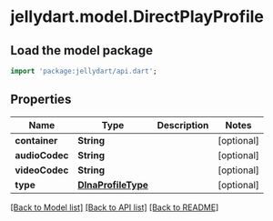 # jellydart.model.DirectPlayProfile

## Load the model package
```dart
import 'package:jellydart/api.dart';
```

## Properties
Name | Type | Description | Notes
------------ | ------------- | ------------- | -------------
**container** | **String** |  | [optional] 
**audioCodec** | **String** |  | [optional] 
**videoCodec** | **String** |  | [optional] 
**type** | [**DlnaProfileType**](DlnaProfileType.md) |  | [optional] 

[[Back to Model list]](../README.md#documentation-for-models) [[Back to API list]](../README.md#documentation-for-api-endpoints) [[Back to README]](../README.md)


